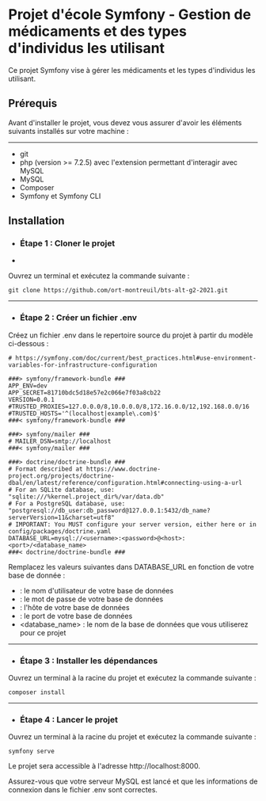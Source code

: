 # Projet d'école Symfony - Gestion de médicaments et des types d'individus les utilisant

Ce projet Symfony vise à gérer les médicaments et les types d'individus les utilisant.

## Prérequis
Avant d'installer le projet, vous devez vous assurer d'avoir les éléments suivants installés sur votre machine :
***

- git
- php (version >= 7.2.5) avec l'extension permettant d'interagir avec MySQL
- MySQL
- Composer
- Symfony et Symfony CLI

## Installation
- ### Étape 1 : Cloner le projet
- 
Ouvrez un terminal et exécutez la commande suivante :

```
git clone https://github.com/ort-montreuil/bts-alt-g2-2021.git
```
***

- ### Étape 2 : Créer un fichier .env
Créez un fichier .env dans le repertoire source du projet à partir du modèle ci-dessous :


```# Run "composer dump-env prod" to compile .env files for production use (requires symfony/flex >=1.2).
# https://symfony.com/doc/current/best_practices.html#use-environment-variables-for-infrastructure-configuration

###> symfony/framework-bundle ###
APP_ENV=dev
APP_SECRET=81710bdc5d18e57e2c066e7f03a8cb22
VERSION=0.0.1
#TRUSTED_PROXIES=127.0.0.0/8,10.0.0.0/8,172.16.0.0/12,192.168.0.0/16
#TRUSTED_HOSTS='^(localhost|example\.com)$'
###< symfony/framework-bundle ###

###> symfony/mailer ###
# MAILER_DSN=smtp://localhost
###< symfony/mailer ###

###> doctrine/doctrine-bundle ###
# Format described at https://www.doctrine-project.org/projects/doctrine-dbal/en/latest/reference/configuration.html#connecting-using-a-url
# For an SQLite database, use: "sqlite:///%kernel.project_dir%/var/data.db"
# For a PostgreSQL database, use: "postgresql://db_user:db_password@127.0.0.1:5432/db_name?serverVersion=11&charset=utf8"
# IMPORTANT: You MUST configure your server version, either here or in config/packages/doctrine.yaml
DATABASE_URL=mysql://<username>:<password>@<host>:<port>/<database_name>
###< doctrine/doctrine-bundle ###
```

Remplacez les valeurs suivantes dans DATABASE_URL en fonction de votre base de donnée :

- <username> : le nom d'utilisateur de votre base de données
- <password> : le mot de passe de votre base de données
- <host> : l'hôte de votre base de données
- <port> : le port de votre base de données
- <database_name> : le nom de la base de données que vous utiliserez pour ce projet

***

- ### Étape 3 : Installer les dépendances
Ouvrez un terminal à la racine du projet et exécutez la commande suivante :

```
composer install
```

***

- ### Étape 4 : Lancer le projet
Ouvrez un terminal à la racine du projet et exécutez la commande suivante :

```
symfony serve
```

Le projet sera accessible à l'adresse http://localhost:8000.

Assurez-vous que votre serveur MySQL est lancé et que les informations de connexion dans le fichier .env sont correctes.